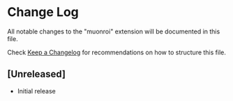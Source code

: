 # Change Log

All notable changes to the "muonroi" extension will be documented in this file.

Check [Keep a Changelog](http://keepachangelog.com/) for recommendations on how to structure this file.

## [Unreleased]

- Initial release